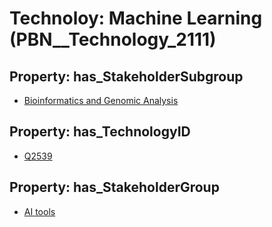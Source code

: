 # Technoloy: __Machine Learning__ (PBN__Technology_2111)

## Property: has_StakeholderSubgroup

* [Bioinformatics and Genomic Analysis](PBN__TechSubgroup_30)

## Property: has_TechnologyID

* [Q2539](Q2539)

## Property: has_StakeholderGroup

* [AI tools](PBN__TechGroup_0)

